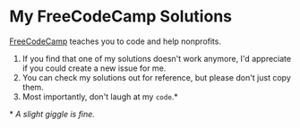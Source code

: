 # My FreeCodeCamp Solutions

[FreeCodeCamp](http://www.freecodecamp.com/) teaches you to code and help nonprofits.

1. If you find that one of my solutions doesn't work anymore, I'd appreciate if you could create a new issue for me.
2. You can check my solutions out for reference, but please don't just copy them.
3. Most importantly, don't laugh at my `code`.\*

\* *A slight giggle is fine.*

